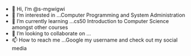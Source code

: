 - 👋 Hi, I’m @s-mgwigwi
- 👀 I’m interested in ...Computer Programming and System Administration
- 🌱 I’m currently learning ...cs50 Introduction to Computer Science amongst other courses
- 💞️ I’m looking to collaborate on ...
- 📫 How to reach me ...Google my username and check out my social media

<!---
s-mgwigwi/s-mgwigwi is a ✨ special ✨ repository because its `README.md` (this file) appears on your GitHub profile.
You can click the Preview link to take a look at your changes.
--->
